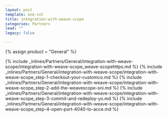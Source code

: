 ```yaml
---
layout: post
template: one-col
title: integration-with-weave-scope
categories: Partners
lead: ""
legacy: false

---
```

{% assign product = "General" %}

{% include _inlines/Partners/General/integration-with-weave-scope/integration-with-weave-scope_weave-scopehttps.md %}
{% include _inlines/Partners/General/integration-with-weave-scope/integration-with-weave-scope_step-1-checkout-your-customco.md %}
{% include _inlines/Partners/General/integration-with-weave-scope/integration-with-weave-scope_step-2-add-the-weavescope-sni.md %}
{% include _inlines/Partners/General/integration-with-weave-scope/integration-with-weave-scope_step-3-commit-and-redeploy-yo.md %}
{% include _inlines/Partners/General/integration-with-weave-scope/integration-with-weave-scope_step-4-open-port-4040-to-acce.md %}
